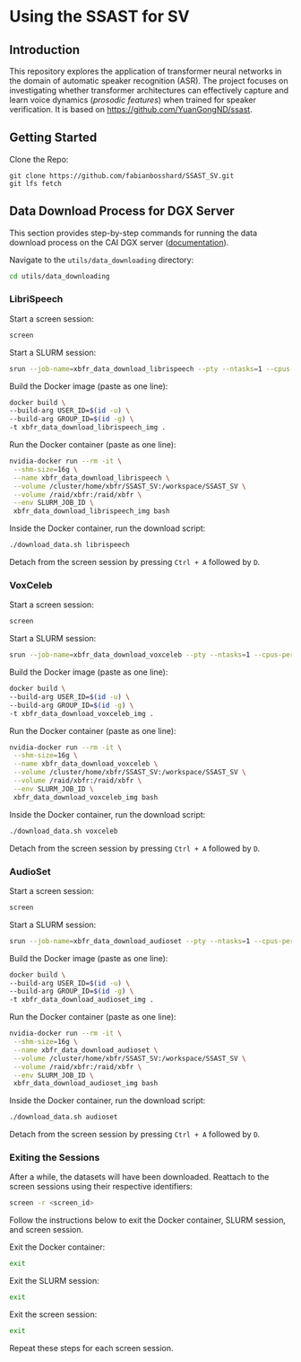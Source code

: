 # Using the SSAST for SV


## Introduction

This repository explores the application of transformer neural networks in the domain of automatic speaker recognition (ASR). The project focuses on investigating whether transformer architectures can effectively capture and learn voice dynamics (_prosodic features_) when trained for speaker verification. It is based on https://github.com/YuanGongND/ssast.


## Getting Started
Clone the Repo:
```
git clone https://github.com/fabianbosshard/SSAST_SV.git
git lfs fetch
```

## Data Download Process for DGX Server

This section provides step-by-step commands for running the data download process on the CAI DGX server ([documentation](https://cai.cloudlab.zhaw.ch/pages/gpu.html)).


Navigate to the `utils/data_downloading` directory:
   ```bash
   cd utils/data_downloading
   ```

### LibriSpeech

Start a screen session:
   ```bash
   screen
   ```

Start a SLURM session:
   ```bash
   srun --job-name=xbfr_data_download_librispeech --pty --ntasks=1 --cpus-per-task=4 --mem=16G --gres=gpu:0 bash
   ```

Build the Docker image (paste as one line):
   ```bash
   docker build \
  --build-arg USER_ID=$(id -u) \
  --build-arg GROUP_ID=$(id -g) \
  -t xbfr_data_download_librispeech_img .
   ```

Run the Docker container (paste as one line):
   ```bash
   nvidia-docker run --rm -it \
    --shm-size=16g \
    --name xbfr_data_download_librispeech \
    --volume /cluster/home/xbfr/SSAST_SV:/workspace/SSAST_SV \
    --volume /raid/xbfr:/raid/xbfr \
    --env SLURM_JOB_ID \
    xbfr_data_download_librispeech_img bash
   ```

Inside the Docker container, run the download script:
   ```bash
   ./download_data.sh librispeech
   ```

Detach from the screen session by pressing `Ctrl + A` followed by `D`.

### VoxCeleb

Start a screen session:
   ```bash
   screen
   ```

Start a SLURM session:
   ```bash
   srun --job-name=xbfr_data_download_voxceleb --pty --ntasks=1 --cpus-per-task=4 --mem=16G --gres=gpu:0 bash
   ```

Build the Docker image (paste as one line):
   ```bash
   docker build \
  --build-arg USER_ID=$(id -u) \
  --build-arg GROUP_ID=$(id -g) \
  -t xbfr_data_download_voxceleb_img .
   ```

Run the Docker container (paste as one line):
   ```bash
   nvidia-docker run --rm -it \
    --shm-size=16g \
    --name xbfr_data_download_voxceleb \
    --volume /cluster/home/xbfr/SSAST_SV:/workspace/SSAST_SV \
    --volume /raid/xbfr:/raid/xbfr \
    --env SLURM_JOB_ID \
    xbfr_data_download_voxceleb_img bash
   ```

Inside the Docker container, run the download script:
   ```bash
   ./download_data.sh voxceleb
   ```

Detach from the screen session by pressing `Ctrl + A` followed by `D`.

### AudioSet

Start a screen session:
   ```bash
   screen
   ```

Start a SLURM session:
   ```bash
   srun --job-name=xbfr_data_download_audioset --pty --ntasks=1 --cpus-per-task=4 --mem=16G --gres=gpu:0 bash
   ```

Build the Docker image (paste as one line):
   ```bash
   docker build \
  --build-arg USER_ID=$(id -u) \
  --build-arg GROUP_ID=$(id -g) \
  -t xbfr_data_download_audioset_img .
   ```

Run the Docker container (paste as one line):
   ```bash
   nvidia-docker run --rm -it \
    --shm-size=16g \
    --name xbfr_data_download_audioset \
    --volume /cluster/home/xbfr/SSAST_SV:/workspace/SSAST_SV \
    --volume /raid/xbfr:/raid/xbfr \
    --env SLURM_JOB_ID \
    xbfr_data_download_audioset_img bash
   ```

Inside the Docker container, run the download script:
   ```bash
   ./download_data.sh audioset
   ```

Detach from the screen session by pressing `Ctrl + A` followed by `D`.


### Exiting the Sessions

After a while, the datasets will have been downloaded. Reattach to the screen sessions using their respective identifiers:
   ```bash
   screen -r <screen_id>
   ```
Follow the instructions below to exit the Docker container, SLURM session, and screen session.

Exit the Docker container:
   ```bash
   exit
   ```

Exit the SLURM session:
   ```bash
   exit
   ```

Exit the screen session:
   ```bash
   exit
   ```

Repeat these steps for each screen session.